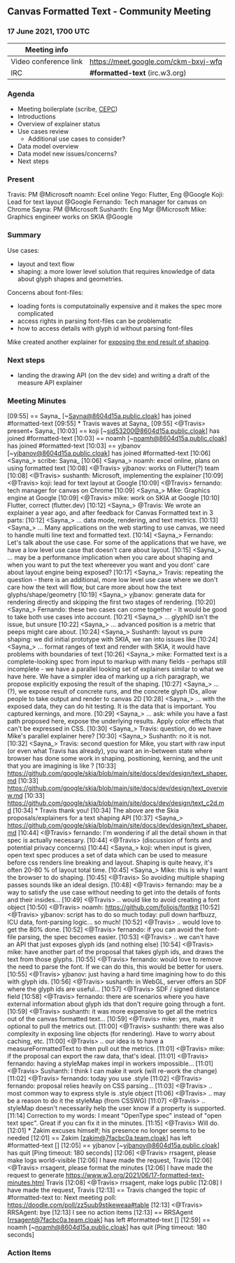 ## Canvas Formatted Text - Community Meeting
### 17 June 2021, 1700 UTC

| Meeting info | |
|---|----|
| Video conference link | https://meet.google.com/ckm-bxvj-wfq |
| IRC | **#formatted-text** (irc.w3.org) |

### Agenda

* Meeting boilerplate (scribe, [CEPC](https://www.w3.org/Consortium/cepc/))
* Introductions
* Overview of explainer status
* Use cases review
   * Additional use cases to consider?
* Data model overview
* Data model new issues/concerns?
* Next steps


### Present
Travis: PM @Microsoft
noamh: Ecel online
Yego: Flutter, Eng @Google
Koji: Lead for text layout @Google
Fernando: Tech manager for canvas on Chrome
Sayna: PM @Microsoft
Sushanth: Eng Mgr @Microsoft
Mike: Graphics engineer works on SKIA @Google

### Summary
Use cases:
- layout and text flow
- shaping: a more lower level solution that requires knowledge of data about glyph shapes and geometries.

Concerns about font-files:
- loading fonts is computatoinally expensive and it makes the spec more complicated
- access rights in parsing font-files can be problematic
- how to access details with glyph id without parsing font-files

Mike created another explainer for [exposing the end result of shaping](https://github.com/google/skia/blob/main/site/docs/dev/design/text_shaper.md).


### Next steps

- landing the drawing API (on the dev side) and writing a draft of the measure API explainer

### Meeting Minutes

[09:55] == Sayna_ [~Sayna@8604d15a.public.cloak] has joined #formatted-text
[09:55] * Travis waves at Sayna_
[09:55] <@Travis> present+ Sayna_
[10:03] == koji [~sid53200@8604d15a.public.cloak] has joined #formatted-text
[10:03] == noamh [~noamh@8604d15a.public.cloak] has joined #formatted-text
[10:03] == yjbanov [~yjbanov@8604d15a.public.cloak] has joined #formatted-text
[10:06] <Sayna_> scribe: Sayna_
[10:06] <Sayna_> noamh: excel online, plans on using formatted text
[10:08] <@Travis> yjbanov: works on Flutter(?) team
[10:08] <@Travis> sushanth: Microsoft, implementing the explainer
[10:09] <@Travis> koji: lead for text layout at Google
[10:09] <@Travis> fernando: tech manager for canvas on Chrome
[10:09] <Sayna_> Mike: Graphics engine at Google
[10:09] <@Travis> mike: work on SKIA at Google
[10:10] <yjbanov> Flutter, correct (flutter.dev)
[10:12] <Sayna_> @Travis: We wrote an explainer a year ago, and after feedback for Canvas Formatted text in 3 parts:
[10:12] <Sayna_> ... data mode, rendering, and text metrics.
[10:13] <Sayna_> ... Many applications on the web starting to use canvas, we need to handle multi line text and formatted text.
[10:14] <Sayna_> Fernando: Let's talk about the use case. For some of the applications that we have, we have a low level use case that doesn't care about layout.
[10:15] <Sayna_> ... may be a performance implication when you care about shaping and when you want to put the text whereever you want and you dont' care about layout engine being exposed?
[10:17] <Sayna_> Travis: repeating the question - there is an additional, more low level use case where we don't care how the text will flow, but care more about how the text glyphs/shape/geometry
[10:19] <Sayna_> yjbanov: generate data for rendering directly and skipping the first two stages of rendering.
[10:20] <Sayna_> Fernando: these two cases can come together - It would be good to take both use cases into account.
[10:21] <Sayna_> ... glyphID isn't the issue, but unsure
[10:22] <Sayna_> ... advanced position is a metric that peeps might care about.
[10:24] <Sayna_> Sushanth: layout vs pure shaping: we did initial prototype with SKIA, we ran into issues like
[10:24] <Sayna_> ... format ranges of text and render with SKIA, it would have problems with boundaries of text
[10:26] <Sayna_> mike: Formatted text is a complete-looking spec from input to markup with many fields - perhaps still incomplete - we have a parallel looking set of explainers similar to what we have here. We have a simpler idea of marking up a rich paragraph, we propose explicitly exposing the result of the shaping.
[10:27] <Sayna_> ... (?), we expose result of concrete runs, and the concrete glyph IDs, allow people to take output and render to canvas 2D
[10:28] <Sayna_> ... with the exposed data, they can do hit testing. It is the data that is important. You captured kernings, and more.
[10:29] <Sayna_> ... ask: while you have a fast path proposed here, expose the underlying results. Apply color effects that can't be expressed in CSS.
[10:30] <Sayna_> Travis: question, do we have Mike's parallel explainer here?
[10:30] <Sayna_> Sushanth: no it is not.
[10:32] <Sayna_> Travis: second question for Mike, you start with raw input (or even what Travis has already), you want an in-between state where browser has done some work in shaping, positioning, kerning, and the unit that you are imagining is like ?
[10:33] <yjbanov> https://github.com/google/skia/blob/main/site/docs/dev/design/text_shaper.md
[10:33] <yjbanov> https://github.com/google/skia/blob/main/site/docs/dev/design/text_overview.md
[10:33] <yjbanov> https://github.com/google/skia/blob/main/site/docs/dev/design/text_c2d.md
[10:34] * Travis thank you!
[10:34] <yjbanov> The above are the Skia proposals/explainers for a text shaping API
[10:37] <Sayna_> https://github.com/google/skia/blob/main/site/docs/dev/design/text_shaper.md
[10:44] <@Travis> fernando: I'm wondering if all the detail shown in that spec is actually necessary.
[10:44] <@Travis> (discussion of fonts and potential privacy concerns)
[10:44] <Sayna_> koji: when input is given, open text spec produces a set of data which can be used to measure before css renders line breaking and layout. Shaping is quite heavy, it's often 20-80 % of layout total time.
[10:45] <Sayna_> Mike: this is why I want the browser to do shaping.
[10:45] <@Travis> So avoiding multiple shaping passes sounds like an ideal design.
[10:48] <@Travis> fernando: may be a way to satisfy the use case without needing to get into the details of fonts and their insides...
[10:49] <@Travis> .. would like to avoid creating a font object
[10:50] <@Travis> noamh: https://github.com/foliojs/fontkit
[10:52] <@Travis> yjbanov: script has to do so much today: pull down harfbuzz, ICU data, font-parsing logic... so much!
[10:52] <@Travis> .. would love to get the 80% done.
[10:52] <@Travis> fernando: if you can avoid the font-file parsing, the spec becomes easier.
[10:53] <@Travis> .. we can't have an API that just exposes glyph ids (and nothing else)
[10:54] <@Travis> mike: have another part of the proposal that takes glyph ids, and draws the text from those glyphs.
[10:55] <@Travis> fernando: would love to remove the need to parse the font. If we can do this, this would be better for users.
[10:55] <@Travis> yjbanov: just having a hard time imagining how to do this with glyph ids.
[10:56] <@Travis> sushanth: in WebGL, server offers an SDF where the glyph ids are useful...
[10:57] <@Travis> SDF / signed distance field
[10:58] <@Travis> fernando: there are scenarios where you have external information about glyph ids that don't require going through a font.
[10:59] <@Travis> sushanth: it was more expensive to get all the metrics out of the canvas formatted text...
[10:59] <@Travis> mike: yes, make it optional to pull the metrics out.
[11:00] <@Travis> sushanth: there was also complexity in exposing line objects (for rendering). Have to worry about caching, etc.
[11:00] <@Travis> .. our idea is to have a measureFormattedText to then pull out the metrics.
[11:01] <@Travis> mike: if the proposal can export the raw data, that's ideal.
[11:01] <@Travis> fernando: having a styleMap makes impl in workers impossible...
[11:01] <@Travis> Sushanth: I think I can make it work (will re-work the change)
[11:02] <@Travis> fernando: today you use .style
[11:02] <@Travis> fernando: proposal relies heavily on CSS parsing...
[11:03] <@Travis> .. most common way to express style is .style object
[11:06] <@Travis> .. may be a reason to do it the styleMap (from CSSWG)
[11:07] <@Travis> .. styleMap doesn't necessarily help the user know if a property is supported.
[11:14] <koji> Correction to my words: I meant "OpenType spec" instead of "open text spec". Great if you can fix it in the minutes.
[11:15] <@Travis> Will do.
[12:01] * Zakim excuses himself; his presence no longer seems to be needed
[12:01] == Zakim [zakim@7facbc0a.team.cloak] has left #formatted-text []
[12:05] == yjbanov [~yjbanov@8604d15a.public.cloak] has quit [Ping timeout: 180 seconds]
[12:06] <@Travis> rrsagent, please make logs world-visible
[12:06] <RRSAgent> I have made the request, Travis
[12:06] <@Travis> rrsagent, please format the minutes
[12:06] <RRSAgent> I have made the request to generate https://www.w3.org/2021/06/17-formatted-text-minutes.html Travis
[12:08] <@Travis> rrsagent, make logs public
[12:08] <RRSAgent> I have made the request, Travis
[12:13] == Travis changed the topic of #formatted-text to: Next meeting poll: https://doodle.com/poll/zz5uub9stikeweaa#table
[12:13] <@Travis> RRSAgent: bye
[12:13] <RRSAgent> I see no action items
[12:13] == RRSAgent [rrsagent@7facbc0a.team.cloak] has left #formatted-text []
[12:59] == noamh [~noamh@8604d15a.public.cloak] has quit [Ping timeout: 180 seconds]

### Action Items